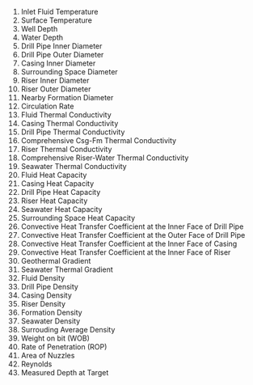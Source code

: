 1. Inlet Fluid Temperature
2. Surface Temperature
3. Well Depth
4. Water Depth
5. Drill Pipe Inner Diameter
6. Drill Pipe Outer Diameter
7. Casing Inner Diameter
8. Surrounding Space Diameter
9. Riser Inner Diameter
10. Riser Outer Diameter
11. Nearby Formation Diameter
12. Circulation Rate
13. Fluid Thermal Conductivity
14. Casing Thermal Conductivity
15. Drill Pipe Thermal Conductivity
16. Comprehensive Csg-Fm Thermal Conductivity 
17. Riser Thermal Conductivity 
18. Comprehensive Riser-Water Thermal Conductivity 
19. Seawater Thermal Conductivity 
20. Fluid Heat Capacity 
21. Casing Heat Capacity 
22. Drill Pipe Heat Capacity 
23. Riser Heat Capacity 
24. Seawater Heat Capacity 
25. Surrounding Space Heat Capacity 
26. Convective Heat Transfer Coefficient at the Inner Face of Drill Pipe 
27. Convective Heat Transfer Coefficient at the Outer Face of Drill Pipe 
28. Convective Heat Transfer Coefficient at the Inner Face of Casing 
29. Convective Heat Transfer Coefficient at the Inner Face of Riser 
30. Geothermal Gradient 
31. Seawater Thermal Gradient 
32. Fluid Density 
33. Drill Pipe Density 
34. Casing Density 
35. Riser Density 
36. Formation Density 
37. Seawater Density 
38. Surrouding Average Density 
39. Weight on bit (WOB)
40. Rate of Penetration (ROP)
41. Area of Nuzzles
42. Reynolds
43. Measured Depth at Target
